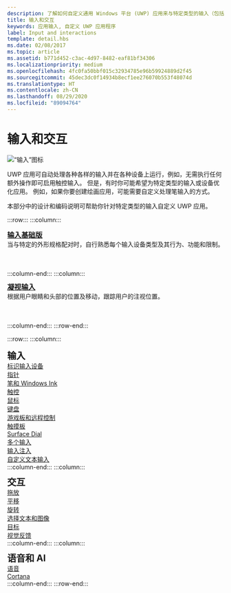 ```yaml
---
description: 了解如何自定义通用 Windows 平台 (UWP) 应用来与特定类型的输入（包括触控笔、Surface 拨号和语音）进行交互。
title: 输入和交互
keywords: 应用输入, 自定义 UWP 应用程序
label: Input and interactions
template: detail.hbs
ms.date: 02/08/2017
ms.topic: article
ms.assetid: b771d452-c3ac-4d97-8482-eaf81bf34306
ms.localizationpriority: medium
ms.openlocfilehash: 4fc0fa50bbf015c32934785e96b59924889d2f45
ms.sourcegitcommit: 45dec3dc0f14934b8ecf1ee276070b553f48074d
ms.translationtype: HT
ms.contentlocale: zh-CN
ms.lasthandoff: 08/29/2020
ms.locfileid: "89094764"
---
```

# <a name="input-and-interactions"></a>输入和交互

![“输入”图标](../images/inputs-2x.png)

<!-- <div>
  <img src="images/keyboard/keyboard-hero.jpg" alt="" />
  <img src="images/input-interactions/icons-inputdevices03.png" />
</div> -->

UWP 应用可自动处理各种各样的输入并在各种设备上运行，例如，无需执行任何额外操作即可启用触控输入。 但是，有时你可能希望为特定类型的输入或设备优化应用。 例如，如果你要创建绘画应用，可能需要自定义处理笔输入的方式。

本部分中的设计和编码说明可帮助你针对特定类型的输入自定义 UWP 应用。

:::row:::
    :::column:::
        <h3 style="margin-top: 10px; margin-bottom: 0px"><a href="input-primer.md">输入基础版</a></h3>
        <p style="margin-top: 0px; margin-bottom: 50px">当与特定的外形规格配对时，自行熟悉每个输入设备类型及其行为、功能和限制。</p>
    :::column-end:::
    :::column:::
        <h3 style="margin-top: 10px; margin-bottom: 0px"><a href="gaze-interactions.md">凝视输入</a></h3>
        <p style="margin-top: 0px; margin-bottom: 50px">根据用户眼睛和头部的位置及移动，跟踪用户的注视位置。</p>
    :::column-end:::
:::row-end:::

<!-- 
## Input primer

See our <b>[Input primer](index.md)</b> to familiarize yourself with each input device type and its behaviors, capabilities, and limitations when paired with certain form factors. -->

:::row:::
    :::column:::
        <h2 style="margin-top: 10px; margin-bottom: 0px">输入</h2>
        <a href="/windows/uwp/design/input/identify-input-devices">标识输入设备</a><br/>
        <a href="/windows/uwp/design/input/handle-pointer-input">指针</a><br/>
        <a href="/windows/uwp/design/input/pen-and-stylus-interactions">笔和 Windows Ink</a><br/>
        <a href="/windows/uwp/design/input/touch-interactions">触控</a><br/>
        <a href="/windows/uwp/design/input/mouse-interactions">鼠标</a><br/>
        <a href="/windows/uwp/design/input/keyboard-interactions">键盘</a><br/>
        <a href="/windows/uwp/design/input/gamepad-and-remote-interactions">游戏板和远程控制</a><br/>
        <a href="/windows/uwp/design/input/touchpad-interactions">触摸板</a><br/>
        <a href="/windows/uwp/design/input/windows-wheel-interactions">Surface Dial</a><br/>
        <a href="/windows/uwp/design/input/multiple-input-design-guidelines">多个输入</a><br/>
        <a href="/windows/uwp/design/input/input-injection">输入注入</a><br/>
        <a href="/windows/uwp/design/input/custom-text-input">自定义文本输入</a><br/>
    :::column-end:::
    :::column:::
        <h2 style="margin-top: 10px; margin-bottom: 0px">交互</h2>
        <a href="/windows/uwp/design/input/drag-and-drop">拖放</a><br/>
        <a href="/windows/uwp/design/input/guidelines-for-panning">平移</a><br/>
        <a href="/windows/uwp/design/input/guidelines-for-rotation">旋转</a><br/>
        <a href="/windows/uwp/design/input/guidelines-for-textselection">选择文本和图像</a><br/>
        <a href="/windows/uwp/design/input/guidelines-for-targeting">目标</a><br/>
        <a href="/windows/uwp/design/input/guidelines-for-visualfeedback">视觉反馈</a><br/>
    :::column-end:::
    :::column:::
        <h2 style="margin-top: 10px; margin-bottom: 0px">语音和 AI</h2>
        <a href="/windows/uwp/design/input/speech-interactions">语音</a><br/>
        <a href="/windows/uwp/design/input/cortana-interactions">Cortana</a><br/>
    :::column-end:::
:::row-end:::


<!-- <div class="side-by-side">
<div class="side-by-side-content">
<p>
<b>[Surface Dial](windows-wheel-interactions.md)</b><br/>
Learn how to integrate this brand new category of input device into your Windows apps.</br>
This device is intended as a secondary, multi-modal input device that complements or modifies input from a primary device.
</p>
</div>
</div>

<div class="side-by-side">
<div class="side-by-side-content">
<div class="side-by-side-content-left">
<p>
<b>[Cortana](cortana-interactions.md)</b><br/>
Extend the basic functionality of Cortana with voice commands that launch and execute a single action in an external application.
</p>
</div>
<div class="side-by-side-content-right">
<p>
<b>[Speech](speech-interactions.md)</b><br/>
Integrate speech recognition and text-to-speech (also known as TTS, or speech synthesis) directly into the user experience of your app.
</p>
</div>
</div>
</div>

<div class="side-by-side">
<div class="side-by-side-content">
<div class="side-by-side-content-left">
<p>
<b>[Pen](pen-and-stylus-interactions.md)</b><br/>
Optimize your UWP app for pen input to provide both standard pointer device functionality and the best Windows Ink experience for your users.
</p>
</div>
<div class="side-by-side-content-right">
<p>
<b>[Keyboard](keyboard-interactions.md)</b><br/>
Keyboard input is an important part of the overall user interaction experience for apps. The keyboard is indispensable to people with certain disabilities or users who just consider it a more efficient way to interact with an app.
</p>
</div>
</div>
</div>

<div class="side-by-side">
<div class="side-by-side-content">
<div class="side-by-side-content-left">
<p>
<b>[Touch](touch-interactions.md)</b><br/>
UWP includes a number of different mechanisms for handling touch input, all of which enable you to create an immersive experience that your users can explore with confidence.
</p>
</div>
<div class="side-by-side-content-right">
<p>
<b>[Touchpad](touchpad-interactions.md)</b><br/>
A touchpad combines both indirect multi-touch input with the precision input of a pointing device, such as a mouse. This combination makes the touchpad suited to both a touch-optimized UI and the smaller targets of productivity apps.
</p>
</div>
</div>
</div>

<div class="side-by-side">
<div class="side-by-side-content">
<div class="side-by-side-content-left">
<p>
<b>[Mouse](mouse-interactions.md)</b><br/>
Mouse input is best suited for user interactions that require precision when pointing and clicking. This inherent precision is naturally supported by the UI of Windows, which is optimized for the imprecise nature of touch.
</p>
</div>
<div class="side-by-side-content-right">
<p>
<b>[Gamepad and remote control](gamepad-and-remote-interactions.md)</b><br/>
UWP apps now support gamepad and remote control input. Gamepads and remote controls are the primary input devices for Xbox and TV experiences.
</p>
</div>
</div>
</div>

<div class="side-by-side">
<div class="side-by-side-content">
<p>
<b>[Multiple inputs](multiple-input-design-guidelines.md)</b><br/>
To accommodate as many users and devices as possible, we recommend that you design your apps to work with as many input types as possible (gesture, speech, touch, touchpad, mouse, and keyboard). Doing so will maximize flexibility, usability, and accessibility.
</p>
</div>
</div>

<div class="side-by-side">
<div class="side-by-side-content">
<div class="side-by-side-content-left">
<p>
<b>[Identify input devices](identify-input-devices.md)</b><br/>
Identify the input devices connected to a Windows app device and identify their capabilities and attributes.
</p>
</div>
<div class="side-by-side-content-right">
<p>
<b>[Handle pointer input](handle-pointer-input.md)</b><br/>
Receive, process, and manage input data from pointing devices, such as touch, mouse, pen/stylus, and touchpad, in Windows apps.
</p>
</div>
</div>
</div>

<div class="side-by-side">
<div class="side-by-side-content">
<div class="side-by-side-content-left">
<p><b>[Custom text input](custom-text-input.md)</b><br/>
The core text APIs in the Windows.UI.Text.Core namespace enable a UWP app to receive text input from any text service supported on Windows devices. This enables the app to receive text in any language and from any input type, like keyboard, speech, or pen.
</p>
</div>
<div class="side-by-side-content-right">
<p>
<b>[Selecting text and images](guidelines-for-textselection.md)</b><br/>
This article describes selecting and manipulating text, images, and controls and provides user experience guidelines that should be considered when using these mechanisms in your apps.
</p>
</div>
</div>
</div>

<div class="side-by-side">
<div class="side-by-side-content">
<p>
<b>[Panning](guidelines-for-panning.md)</b><br/>
Panning or scrolling lets users navigate within a single view, to display the content of the view that does not fit within the viewport.
</p>
</div>
</div>

<div class="side-by-side">
<div class="side-by-side-content">
<div class="side-by-side-content-left">
<p>
<b>[Optical zoom and resizing](guidelines-for-optical-zoom.md)</b><br/>
This article describes Windows zooming and resizing elements and provides user experience guidelines for using these interaction mechanisms in your apps.
</p>
</div>
<div class="side-by-side-content-right">
<p>
<b>[Rotation](guidelines-for-rotation.md)</b><br/>
This article describes the new Windows UI for rotation and provides user experience guidelines that should be considered when using this new interaction mechanism in your UWP app.
</p>
</div>
</div>
</div>

<div class="side-by-side">
<div class="side-by-side-content">
<div class="side-by-side-content-left">
<p><b>[Targeting](guidelines-for-targeting.md)</b><br/>
Touch targeting in Windows uses the full contact area of each finger that is detected by a touch digitizer. The larger, more complex set of input data reported by the digitizer is used to increase precision when determining the user's intended (or most likely) target.
</p>
</div>
<div class="side-by-side-content-right">
<p><b>[Visual feedback](guidelines-for-visualfeedback.md)</b><br/>
Use visual feedback to show users when their interactions are detected, interpreted, and handled. Visual feedback can help users by encouraging interaction. It indicates the success of an interaction, which improves the user's sense of control. It also relays system status and reduces errors.
</p>
</div>
</div>
</div> -->


